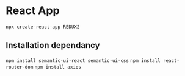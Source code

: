 # React App

`npx create-react-app REDUX2`

## Installation dependancy
`npm install semantic-ui-react semantic-ui-css`
`npm install react-router-dom`
`npm install axios`

